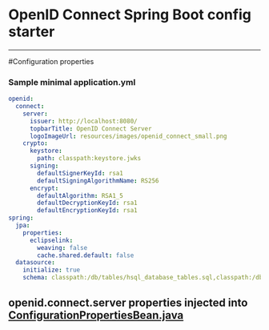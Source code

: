 # OpenID Connect Spring Boot config starter
---

#Configuration properties

### Sample minimal application.yml
```YAML
openid:
  connect:
    server:
      issuer: http://localhost:8080/
      topbarTitle: OpenID Connect Server
      logoImageUrl: resources/images/openid_connect_small.png
    crypto:
      keystore:
        path: classpath:keystore.jwks
      signing:
        defaultSignerKeyId: rsa1
        defaultSigningAlgorithmName: RS256
      encrypt:
        defaultAlgorithm: RSA1_5
        defaultDecryptionKeyId: rsa1
        defaultEncryptionKeyId: rsa1
spring:
  jpa:
    properties:
      eclipselink:
        weaving: false
        cache.shared.default: false
  datasource:
    initialize: true
    schema: classpath:/db/tables/hsql_database_tables.sql,classpath:/db/tables/security-schema.sql

```

## openid.connect.server properties injected into [ConfigurationPropertiesBean.java](https://github.com/mitreid-connect/OpenID-Connect-Java-Spring-Server/blob/master/openid-connect-common/src/main/java/org/mitre/openid/connect/config/ConfigurationPropertiesBean.java)
